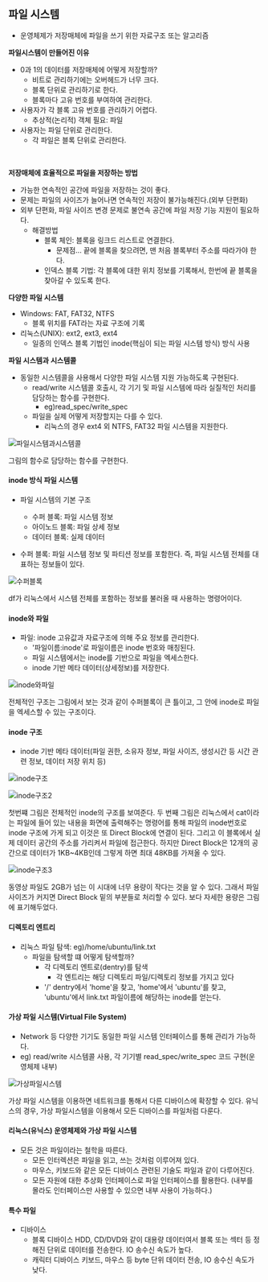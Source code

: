 ## 파일 시스템
- 운영체제가 저장매체에 파일을 쓰기 위한 자료구조 또는 알고리즘

**파일시스템이 만들어진 이유**
- 0과 1의 데이터를 저장매체에 어떻게 저장할까?
    - 비트로 관리하기에는 오버헤드가 너무 크다.
    - 블록 단위로 관리하기로 한다.
    - 블록마다 고유 번호를 부여하여 관리한다.
- 사용자가 각 블록 고유 번호를 관리하기 어렵다.
    - 추상적(논리적) 객체 필요: 파일
- 사용자는 파일 단위로 관리한다.
    - 각 파일은 블록 단위로 관리한다.
<br>

**저장매체에 효율적으로 파일을 저장하는 방법**
- 가능한 연속적인 공간에 파일을 저장하는 것이 좋다.
- 문제는 파일의 사이즈가 늘어나면 연속적인 저장이 불가능해진다.(외부 단편화)
- 외부 단편화, 파일 사이즈 변경 문제로 불연속 공간에 파일 저장 기능 지원이 필요하다.
    - 해결방법
        - 블록 체인: 블록을 링크드 리스트로 연결한다.
            - 문제점... 끝에 블록을 찾으려면, 맨 처음 블록부터 주소를 따라가야 한다.
        - 인덱스 블록 기법: 각 블록에 대한 위치 정보를 기록해서, 한번에 끝 블록을 찾아갈 수 있도록 한다.

**다양한 파일 시스템**
- Windows: FAT, FAT32, NTFS
    - 블록 위치를 FAT라는 자료 구조에 기록
- 리눅스(UNIX): ext2, ext3, ext4
    - 일종의 인덱스 블록 기법인 inode(핵심이 되는 파일 시스템 방식) 방식 사용

**파일 시스템과 시스템콜**
- 동일한 시스템콜을 사용해서 다양한 파일 시스템 지원 가능하도록 구현된다.
    - read/write 시스템콜 호출시, 각 기기 및 파일 시스템에 따라 실질적인 처리를 담당하는 함수를 구현한다.
        - eg)read_spec/write_spec
    - 파일을 실제 어떻게 저장할지는 다를 수 있다.
        - 리눅스의 경우 ext4 외 NTFS, FAT32 파일 시스템을 지원한다.

![파일시스템과시스템콜](./img/파일시스템과시스템콜.jpg)

그림의 함수로 담당하는 함수를 구현한다.

#### inode 방식 파일 시스템
- 파일 시스템의 기본 구조
    - 수퍼 블록: 파일 시스템 정보
    - 아이노드 블록: 파일 상세 정보
    - 데이터 블록: 실제 데이터

- 수퍼 블록: 파일 시스템 정보 및 파티션 정보를 포함한다. 즉, 파일 시스템 전체를 대표하는 정보들이 있다.

![수퍼블록](./img/수퍼블록.jpg)

df가 리눅스에서 시스템 전체를 포함하는 정보를 불러올 때 사용하는 명령어이다. 

#### inode와 파일
- 파일: inode 고유값과 자료구조에 의해 주요 정보를 관리한다.
    - '파일이름:inode'로 파일이름은 inode 번호와 매칭된다.
    - 파일 시스템에서는 inode를 기반으로 파일을 엑세스한다.
    - inode 기반 메타 데이터(상세정보)를 저장한다.

![inode와파일](./img/inode와파일.jpg)

전체적인 구조는 그림에서 보는 것과 같이 수퍼블록이 큰 틀이고, 그 안에 inode로 파일을 엑세스할 수 있는 구조이다.

#### inode 구조
- inode 기반 메타 데이터(파일 권한, 소유자 정보, 파일 사이즈, 생성시간 등 시간 관련 정보, 데이터 저장 위치 등)

![inode구조](./img/inode구조.jpg)

![inode구조2](./img/inode구조2.jpg)

첫번쨰 그림은 전체적인 inode의 구조를 보여준다. 두 번째 그림은 리눅스에서 cat이라는 파일에 들어 있는 내용을 화면에 출력해주는 명령어를 통해 파일의 inode번호로 inode 구조에 가게 되고 이것은 또 Direct Block에 연결이 된다. 그리고 이 블록에서 실제 데이터 공간의 주소를 가리켜서 파일에 접근한다. 하지만 Direct Block은 12개의 공간으로 데이터가 1KB~4KB인데 그렇게 하면 최대 48KB를 가져올 수 있다. 

![inode구조3](./img/inode구조3.jpg)

동영상 파일도 2GB가 넘는 이 시대에 너무 용량이 작다는 것을 알 수 있다. 그래서 파일 사이즈가 커지면 Direct Block 밑의 부분들로 처리할 수 있다. 보다 자세한 용량은 그림에 표기해두었다.

#### 디렉토리 엔트리
- 리눅스 파일 탐색: eg)/home/ubuntu/link.txt
    - 파일을 탐색할 떄 어떻게 탐색할까?
        - 각 디렉토리 엔트로(dentry)를 탐색
            - 각 엔트리는 해당 디렉토리 파일/디렉토리 정보를 가지고 있다
        - '/' dentry에서 'home'을 찾고, 'home'에서 'ubuntu'를 찾고, 'ubuntu'에서 link.txt 파일이름에 해당하는 inode를 얻는다.

#### 가상 파일 시스템(Virtual File System)
- Network 등 다양한 기기도 동일한 파일 시스템 인터페이스를 통해 관리가 가능하다.
- eg) read/write 시스템콜 사용, 각 기기별 read_spec/write_spec 코드 구현(운영체제 내부)

![가상파일시스템](./img/가상파일시스템.jpg)

가상 파일 시스템을 이용하면 네트워크를 통해서 다른 디바이스에 확장할 수 있다. 유닉스의 경우, 가상 파일시스템을 이용해서 모든 디바이스를 파일처럼 다룬다.

#### 리눅스(유닉스) 운영체제와 가상 파일 시스템
- 모든 것은 파일이라는 철학을 따른다.
    - 모든 인터렉션은 파일을 읽고, 쓰는 것처럼 이루어져 있다.
    - 마우스, 키보드와 같은 모든 디바이스 관련된 기술도 파일과 같이 다루어진다.
    - 모든 자원에 대한 추상화 인터페이스로 파일 인터페이스를 활용한다.
    (내부를 몰라도 인터페이스만 사용할 수 있으면 내부 사용이 가능하다.)

#### 특수 파일
- 디바이스
    - 블록 디바이스
    HDD, CD/DVD와 같이 대용량 데이터여서 블록 또는 섹터 등 정해진 단위로 데이터를 전송한다. IO 송수신 속도가 높다.
    - 캐릭터 디바이스
    키보드, 마우스 등 byte 단위 데이터 전송, IO 송수신 속도가 낮다.